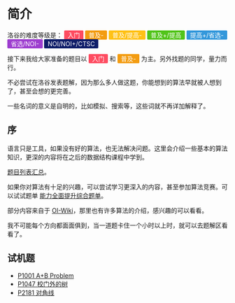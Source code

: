 # 简介

洛谷的难度等级是：
<span style="color: rgb(255, 255, 255); background: rgb(254, 76, 97); padding: 2px 8px;border-radius: 2px" data-v-796309f8="">入门</span>
<span style="color: rgb(255, 255, 255); background: rgb(243, 156, 17); padding: 2px 8px;border-radius: 2px" data-v-796309f8="">普及-</span>
<span style="color: rgb(255, 255, 255); background: rgb(255, 193, 22); padding: 2px 8px;border-radius: 2px" data-v-796309f8="">普及/提高-</span>
<span style="color: rgb(255, 255, 255); background: rgb(82, 196, 26); padding: 2px 8px;border-radius: 2px" data-v-796309f8="">普及+/提高</span>
<span style="color: rgb(255, 255, 255); background: rgb(52, 152, 219) ; padding: 2px 8px;border-radius: 2px" data-v-796309f8="">提高+/省选-</span> <span style="color: rgb(255, 255, 255); background: rgb(157, 61, 207) ; padding: 2px 8px;border-radius: 2px" data-v-796309f8="">省选/NOI-</span> <span style="color: rgb(255, 255, 255); background: rgb(14, 29, 105) ; padding: 2px 8px;border-radius: 2px" data-v-796309f8="">NOI/NOI+/CTSC</span>

接下来我给大家准备的题目以 <span style="color: rgb(255, 255, 255); background: rgb(254, 76, 97); padding: 2px 8px;border-radius: 2px" data-v-796309f8="">入门</span> 和 <span style="color: rgb(255, 255, 255); background: rgb(243, 156, 17); padding: 2px 8px;border-radius: 2px" data-v-796309f8="">普及-</span> 为主。另外找题的同学，量力而行。

不必尝试在洛谷发表题解，因为那么多人做这题，你能想到的算法早就被人想到了，甚至会想的更完善。

一些名词的意义是自明的，比如模拟、搜索等，这些词就不再详加解释了。

## 序

语言只是工具，如果没有好的算法，也无法解决问题。这里会介绍一些基本的算法知识，更深的内容将在之后的数据结构课程中学到。

[题目列表汇总](https://www.luogu.com.cn/training/70190)。

如果你对算法有十足的兴趣，可以尝试学习更深入的内容，甚至参加算法竞赛。可以试试题单 [能力全面提升综合题单](https://studyingfather.com/archives/841)。

部分内容来自于 [OI-Wiki](https://oi-wiki.org/)，那里也有许多算法的介绍，感兴趣的可以看看。

我不可能每个方向都面面俱到，当一道题卡住一个小时以上时，就可以去题解区看看了。

## 试机题

- [P1001 A+B Problem](https://www.luogu.com.cn/problem/P1001)
- [P1047 校门外的树](https://www.luogu.com.cn/problem/P1047)
- [P2181 对角线](https://www.luogu.com.cn/problem/P2181)


